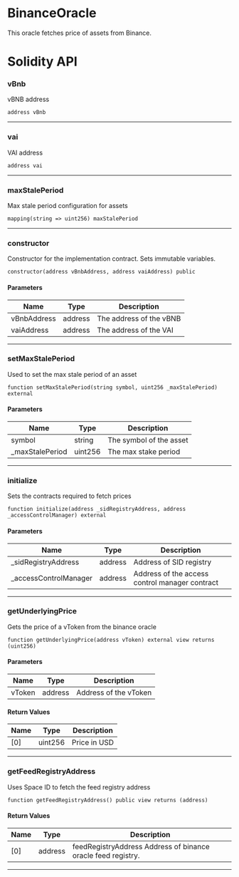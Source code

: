 # BinanceOracle

This oracle fetches price of assets from Binance.

# Solidity API

### vBnb

vBNB address

```solidity
address vBnb
```

---

### vai

VAI address

```solidity
address vai
```

---

### maxStalePeriod

Max stale period configuration for assets

```solidity
mapping(string => uint256) maxStalePeriod
```

---

### constructor

Constructor for the implementation contract. Sets immutable variables.

```solidity
constructor(address vBnbAddress, address vaiAddress) public
```

#### Parameters

| Name        | Type    | Description             |
| ----------- | ------- | ----------------------- |
| vBnbAddress | address | The address of the vBNB |
| vaiAddress  | address | The address of the VAI  |

---

### setMaxStalePeriod

Used to set the max stale period of an asset

```solidity
function setMaxStalePeriod(string symbol, uint256 _maxStalePeriod) external
```

#### Parameters

| Name             | Type    | Description             |
| ---------------- | ------- | ----------------------- |
| symbol           | string  | The symbol of the asset |
| \_maxStalePeriod | uint256 | The max stake period    |

---

### initialize

Sets the contracts required to fetch prices

```solidity
function initialize(address _sidRegistryAddress, address _accessControlManager) external
```

#### Parameters

| Name                   | Type    | Description                                    |
| ---------------------- | ------- | ---------------------------------------------- |
| \_sidRegistryAddress   | address | Address of SID registry                        |
| \_accessControlManager | address | Address of the access control manager contract |

---

### getUnderlyingPrice

Gets the price of a vToken from the binance oracle

```solidity
function getUnderlyingPrice(address vToken) external view returns (uint256)
```

#### Parameters

| Name   | Type    | Description           |
| ------ | ------- | --------------------- |
| vToken | address | Address of the vToken |

#### Return Values

| Name | Type    | Description  |
| ---- | ------- | ------------ |
| [0]  | uint256 | Price in USD |

---

### getFeedRegistryAddress

Uses Space ID to fetch the feed registry address

```solidity
function getFeedRegistryAddress() public view returns (address)
```

#### Return Values

| Name | Type    | Description                                                  |
| ---- | ------- | ------------------------------------------------------------ |
| [0]  | address | feedRegistryAddress Address of binance oracle feed registry. |

---
